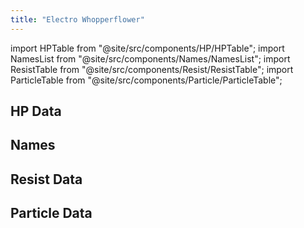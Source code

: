 ```yaml
---
title: "Electro Whopperflower"
---
```


import HPTable from "@site/src/components/HP/HPTable";
import NamesList from "@site/src/components/Names/NamesList";
import ResistTable from "@site/src/components/Resist/ResistTable";
import ParticleTable from "@site/src/components/Particle/ParticleTable";

## HP Data

<HPTable item_key="electrowhopperflower" data_src="enemy" />

## Names

<NamesList item_key="electrowhopperflower" data_src="enemy" />

## Resist Data

<ResistTable item_key="electrowhopperflower" data_src="enemy" />

## Particle Data

<ParticleTable item_key="electrowhopperflower" data_src="enemy" />
